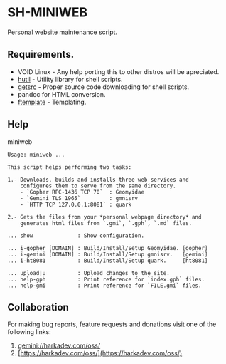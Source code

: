 # SH-MINIWEB

Personal website maintenance script.

## Requirements.

- VOID Linux - Any help porting this to other distros will be apreciated.
- [hutil](https://github.com/harkaitz/sh-hutil) - Utility library for shell scripts.
- [getsrc](https://github.com/harkaitz/sh-getsrc) - Proper source code downloading for shell scripts.
- pandoc for HTML conversion.
- [ftemplate](https://github.com/harkaitz/c-ftemplate) - Templating.

## Help

miniweb

    Usage: miniweb ...
    
    This script helps performing two tasks:
    
    1.- Downloads, builds and installs three web services and
        configures them to serve from the same directory.
        - `Gopher RFC-1436 TCP 70`  : Geomyidae
        - `Gemini TLS 1965`         : gmnisrv
        - `HTTP TCP 127.0.0.1:8081` : quark
    
    2.- Gets the files from your *personal webpage directory* and
        generates html files from `.gmi`, `.gph`, `.md` files.
    
    ... show              : Show configuration.
    
    ... i-gopher [DOMAIN] : Build/Install/Setup Geomyidae. [gopher]
    ... i-gemini [DOMAIN] : Build/Install/Setup gmnisrv.   [gemini]
    ... i-ht8081          : Build/Install/Setup quark.     [ht8081]
    
    ... upload|u          : Upload changes to the site.
    ... help-gph          : Print reference for `index.gph` files.
    ... help-gmi          : Print reference for `FILE.gmi` files.

## Collaboration

For making bug reports, feature requests and donations visit
one of the following links:

1. [gemini://harkadev.com/oss/](gemini://harkadev.com/oss/)
2. [https://harkadev.com/oss/](https://harkadev.com/oss/)


